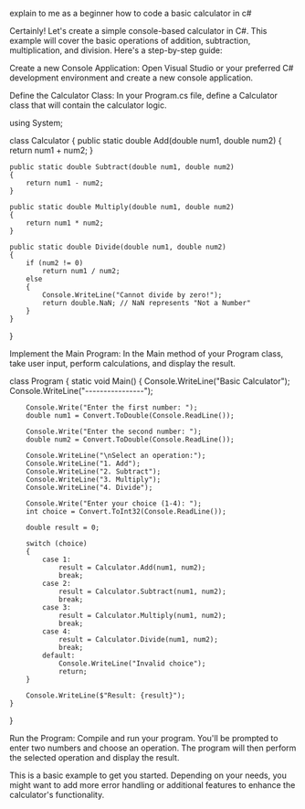 explain to me as a beginner how to code a basic calculator in c#

Certainly! Let's create a simple console-based calculator in C#. This example will cover the basic operations of addition, subtraction, multiplication, and division. Here's a step-by-step guide:

Create a new Console Application:
Open Visual Studio or your preferred C# development environment and create a new console application.

Define the Calculator Class:
In your Program.cs file, define a Calculator class that will contain the calculator logic.

using System;

class Calculator
{
    public static double Add(double num1, double num2)
    {
        return num1 + num2;
    }

    public static double Subtract(double num1, double num2)
    {
        return num1 - num2;
    }

    public static double Multiply(double num1, double num2)
    {
        return num1 * num2;
    }

    public static double Divide(double num1, double num2)
    {
        if (num2 != 0)
            return num1 / num2;
        else
        {
            Console.WriteLine("Cannot divide by zero!");
            return double.NaN; // NaN represents "Not a Number"
        }
    }
}

Implement the Main Program:
In the Main method of your Program class, take user input, perform calculations, and display the result.

class Program
{
    static void Main()
    {
        Console.WriteLine("Basic Calculator");
        Console.WriteLine("----------------");

        Console.Write("Enter the first number: ");
        double num1 = Convert.ToDouble(Console.ReadLine());

        Console.Write("Enter the second number: ");
        double num2 = Convert.ToDouble(Console.ReadLine());

        Console.WriteLine("\nSelect an operation:");
        Console.WriteLine("1. Add");
        Console.WriteLine("2. Subtract");
        Console.WriteLine("3. Multiply");
        Console.WriteLine("4. Divide");

        Console.Write("Enter your choice (1-4): ");
        int choice = Convert.ToInt32(Console.ReadLine());

        double result = 0;

        switch (choice)
        {
            case 1:
                result = Calculator.Add(num1, num2);
                break;
            case 2:
                result = Calculator.Subtract(num1, num2);
                break;
            case 3:
                result = Calculator.Multiply(num1, num2);
                break;
            case 4:
                result = Calculator.Divide(num1, num2);
                break;
            default:
                Console.WriteLine("Invalid choice");
                return;
        }

        Console.WriteLine($"Result: {result}");
    }
}

Run the Program:
Compile and run your program. You'll be prompted to enter two numbers and choose an operation. The program will then perform the selected operation and display the result.

This is a basic example to get you started. Depending on your needs, you might want to add more error handling or additional features to enhance the calculator's functionality.